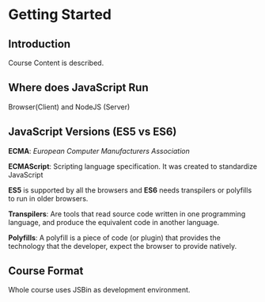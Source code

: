 # Getting Started

## Introduction

Course Content is described.

## Where does JavaScript Run

Browser(Client) and NodeJS (Server)

## JavaScript Versions (ES5 vs ES6)

**ECMA**: *European Computer Manufacturers Association*

**ECMAScript**: Scripting language specification. It was created to standardize JavaScript

**ES5** is supported by all the browsers and **ES6** needs transpilers or polyfills to run in older browsers.

**Transpilers**:  Are tools that read source code written in one programming
language, and produce the equivalent code in another language.

**Polyfills**: A polyfill is a piece of code (or plugin) that provides the technology that the developer, expect the browser to provide natively.

## Course Format

Whole course uses JSBin as development environment.